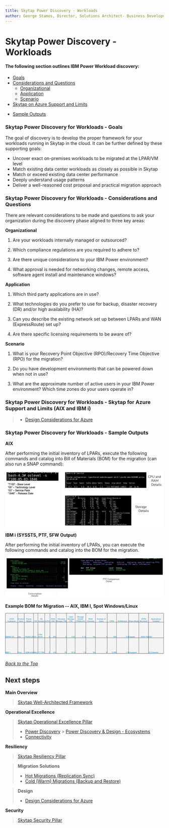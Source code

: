 ```yaml
---
title: Skytap Power Discovery - Workloads
author: George Stamos, Director, Solutions Architect- Business Development
---
```

# Skytap Power Discovery - Workloads
#### The following section outlines IBM Power Workload discovery: <a name="toc"></a>

* [Goals](#goals)
* [Considerations and Questions](#qanda)
  * [Organizational](#qandaorg)
  * [Application](#qandaapp)
  * [Scenario](#qandascene)
* [Skytap on Azure Support and Limits](#designforazure)
<!--* [Skytap on IBM Cloud Support and Limits](#designforibm)-->
* [Sample Outputs](#samples)

### Skytap Power Discovery for Workloads - Goals <a name="goals"></a>

The goal of discovery is to develop the proper framework for your
workloads running in Skytap in the cloud. It can be further defined by these
supporting goals:

* Uncover exact on-premises workloads to be migrated at the LPAR/VM level
* Match existing data center workloads as closely as possible in Skytap
* Match or exceed existing data center performance
* Deeply understand usage patterns
*  Deliver a well-reasoned cost proposal and practical migration approach

### Skytap Power Discovery for Workloads - Considerations and Questions <a name="qanda"></a>

There are relevant considerations to be made and questions to ask your
organization during the discovery phase aligned to three key areas:

**Organizational<a name="qandaorg"></a>**

1.  Are your workloads internally managed or outsourced?

2.  Which compliance regulations are you required to adhere to?

3.  Are there unique considerations to your IBM Power environment?

4.  What approval is needed for networking changes, remote access,
    software agent install and maintenance windows?

**Application<a name="qandaapp"></a>**

1.  Which third party applications are in use?

2.  What technologies do you prefer to use for backup, disaster recovery
    (DR) and/or high availability (HA)?

3.  Can you describe the existing network set up between LPARs and WAN
    (ExpressRoute) set up?

4.  Are there specific licensing requirements to be aware of?

**Scenario<a name="qandascene"></a>**

1.  What is your Recovery Point Objective (RPO)/Recovery Time Objective
    (RPO) for the migration?

2.  Do you have development environments that can be powered down when
    not in use?

3.  What are the approximate number of active users in your IBM Power
    environment? Which time zones do your users operate in?

### Skytap Power Discovery for Workloads - Skytap for Azure Support and Limits (AIX and IBM i)<a name="designforazure"></a>

>* [Design Considerations for Azure](../../resiliency/designconsiderationsazure.md)

<!--- ### Skytap Power Discovery for Workloads - Skytap for IBM Cloud Support and Limits (AIX and IBM i)<a name="designforibm"></a>

>* [Design Considerations for IBM Cloud](../../resiliency/designconsiderationsibm.md) --->

### Skytap Power Discovery for Workloads - Sample Outputs<a name="samples"></a>

**AIX**

After performing the initial inventory of LPARs, execute the following
commands and catalog into Bill of Materials (BOM) for the migration (can
also run a SNAP command):

<img src="https://raw.githubusercontent.com/skytap/well-architected-framework/master/operations/Discovery/discoveryworkloadsmedia/image1.png">

**IBM i (SYSSTS, PTF, SFW Output)**

After performing the initial inventory of LPARs, you can execute the
following commands and catalog into the BOM for the migration.

<img src="https://raw.githubusercontent.com/skytap/well-architected-framework/master/operations/Discovery/discoveryworkloadsmedia/image2.png">

**Example BOM for Migration -- AIX, IBM I, Spot Windows/Linux**

<img src="https://raw.githubusercontent.com/skytap/well-architected-framework/master/operations/Discovery/discoveryworkloadsmedia/image3.png">

###### *[Back to the Top](#toc)*
## Next steps

**Main Overview**
> [Skytap Well-Architected Framework](../../README.md)

**Operational Excellence**
>[Skytap Operational Excellence Pillar](../README.md)
>* [Power Discovery](../Discovery/README.md)
       > [Power Discovery & Design - Ecosystems](discoveryecosystems.md)
>* [Connectivity](../connectivity/README.md)

**Resiliency**
> [Skytap Resiliency Pillar](../../resiliency/README.md)

>**Migration Solutions**
>* [Hot Migrations (Replication Sync)](../../resiliency/solutions/HotMigrationOverview.md)
>* [Cold (Warm) Migrations (Backup and Restore)](../../resiliency/solutions/ColdMigrationsOverview.md)

>**Design**
>* [Design Considerations for Azure](../../resiliency/designconsiderationsazure.md)

<!--- >* [Design Considerations for IBM Cloud](../../resiliency/designconsiderationsibm.md) --->

**Security**
> [Skytap Security Pillar](../../security/README.md)
